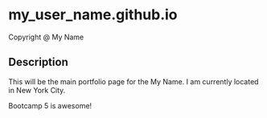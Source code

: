 # my_user_name.github.io
 Copyright @ My Name
## Description
This will be the main portfolio page for the My Name. I am
currently located in New York City.

Bootcamp 5 is awesome!
